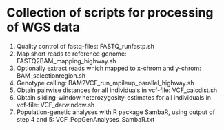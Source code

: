 # Collection  of scripts for processing of WGS data

1. Quality control of fastq-files: FASTQ_runfastp.sh
2. Map short reads to reference genome: FASTQ2BAM_mapping_highway.sh
3. Optionally extract reads which mapped to x-chrom and y-chrom: BAM_selectionregion.sh
4. Genotype calling: BAM2VCF_run_mpileup_parallel_highway.sh
5. Obtain pairwise distances for all individuals in vcf-file: VCF_calcdist.sh
6. Obtain sliding-window heterozygosity-estimates for all individuals in vcf-file: VCF_darwindow.sh
7. Population-genetic analyses with R package SambaR, using output of step 4 and 5: VCF_PopGenAnalyses_SambaR.txt 
